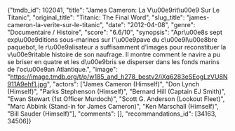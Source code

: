 {"tmdb_id": 102041, "title": "James Cameron: La V\u00e9rit\u00e9 Sur Le Titanic", "original_title": "Titanic: The Final Word", "slug_title": "james-cameron-la-verite-sur-le-titanic", "date": "2012-04-08", "genre": "Documentaire / Histoire", "score": "6.6/10", "synopsis": "Apr\u00e8s sept exp\u00e9ditions sous-marines sur l'\u00e9pave du c\u00e9l\u00e8bre paquebot, le r\u00e9alisateur a suffisamment d'images pour reconstituer la v\u00e9ritable histoire de son naufrage. Il montre comment le navire a pu se briser en quatre et les d\u00e9bris se disperser dans les fonds marins de l'oc\u00e9an Atlantique.", "image": "https://image.tmdb.org/t/p/w185_and_h278_bestv2/iXq6283eSEogLzVU8N911A9ehf1.jpg", "actors": ["James Cameron (Himself)", "Don Lynch (Himself)", "Parks Stephenson (Himself)", "Bernard Hill (Captain EJ Smith)", "Ewan Stewart (1st Officer Murdoch)", "Scott G. Anderson (Lookout Fleet)", "Marc Abbink (Stand-in for James Cameron)", "Ken Marschall (Himself)", "Bill Sauder (Himself)"], "comments": [], "recommandations_id": [34163, 34506]}
